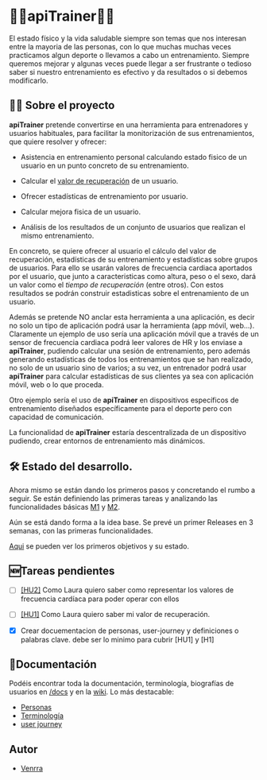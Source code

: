 # 🏃‍♀️apiTrainer:running_man:

El estado físico y la vida saludable siempre son temas que nos interesan entre la mayoria de las personas, con lo que muchas muchas veces practicamos algun deporte o llevamos a cabo un entrenamiento. Siempre queremos mejorar y algunas veces puede llegar a ser frustrante o tedioso saber si nuestro entrenamiento es efectivo y da resultados o si debemos modificarlo.

## 📝🆕 Sobre el proyecto

__apiTrainer__ pretende convertirse en una herramienta para entrenadores y usuarios habituales, para facilitar la monitorización de sus entrenamientos, que quiere resolver y ofrecer:

- Asistencia en entrenamiento personal calculando estado fisico de un usuario en un punto concreto de su entrenamiento.

- Calcular el [valor de recuperación](./docs/terminologia.md#Calculo-del-valor/tiempo-de-recuperación-HR) de un usuario.

- Ofrecer estadísticas de entrenamiento por usuario.

- Calcular mejora fisica de un usuario.

- Análisis de los resultados de un conjunto de usuarios que realizan el mismo entrenamiento.

En concreto, se quiere ofrecer al usuario el cálculo del valor de recuperación, estadísticas de su entrenamiento y estadísticas sobre grupos de usuarios. Para ello se usarán valores de frecuencia cardiaca aportados por el usuario, que junto a caracteristicas como altura, peso o el sexo, dará un valor como el _tiempo de recuperación_ (entre otros). Con estos resultados se podrán construir estadisticas sobre el entrenamiento de un usuario.

Además se pretende NO anclar esta herramienta a una aplicación, es decir no solo un tipo de aplicación podrá usar la herramienta (app móvil, web...). Claramente un ejemplo de uso sería una aplicación móvil que a través de un sensor de frecuencia cardiaca podrá leer valores de HR y los enviase a __apiTrainer__, pudiendo calcular una sesión de entrenamiento, pero además generando estadísticas de todos los entrenamientos que se han realizado, no solo de un usuario sino de varios; a su vez, un entrenador podrá usar __apiTrainer__ para calcular estadísticas de sus clientes ya sea con aplicación móvil, web o lo que proceda.
 
Otro ejemplo sería el uso de __apiTrainer__ en dispositivos específicos de entrenamiento diseñados específicamente para el deporte pero con capacidad de comunicación.
 
La funcionalidad de __apiTrainer__ estaría descentralizada de un dispositivo pudiendo, crear entornos de entrenamiento más dinámicos.

## 🛠️ Estado del desarrollo.

Ahora mismo se están dando los primeros pasos y concretando el rumbo a seguir. Se están definiendo las primeras tareas y analizando las funcionalidades básicas [M1](https://github.com/venrra/apiTrainer/milestones/1) y [M2](https://github.com/venrra/apiTrainer/milestones/2).

Aún se está dando forma a la idea base. Se prevé un primer Releases en 3 semanas, con las primeras funcionalidades.

[Aqui](https://github.com/venrra/apiTrainer/milestones) se pueden ver los primeros objetivos y su estado. 

## 🆕Tareas pendientes

- [ ] [[HU2]](https://github.com/venrra/apiTrainer/issues/4) Como Laura quiero saber como representar los valores de frecuencia cardíaca para poder operar con ellos

- [ ] [[HU1]](https://github.com/venrra/apiTrainer/issues/3) Como Laura quiero saber mi valor de recuperación.

- [x] Crear docuementacion de personas, user-journey y definiciones o palabras clave. debe ser lo minimo para cubrir [HU1] y [H1]

## 📄Documentación

Podéis encontrar toda la documentación, terminología, biografías de usuarios en [/docs](./docs) y en la [wiki](https://github.com/venrra/apiTrainer/wiki). Lo más destacable:

- [Personas](./docs/personas.md)
- [Terminología](./docs/terminologia.md)
- [user journey](./docs/user-journey.md)

## Autor

- [Venrra](https://github.com/venrra/)
